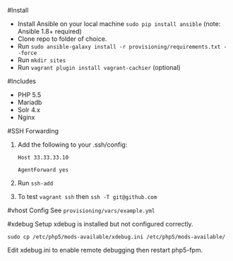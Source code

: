 #Install

- Install Ansible on your local machine `sudo pip install ansible` (note: Ansible 1.8+ required)
- Clone repo to folder of choice.
- Run `sudo ansible-galaxy install -r provisioning/requirements.txt --force`
- Run `mkdir sites`
- Run `vagrant plugin install vagrant-cachier` (optional)

#Includes
- PHP 5.5
- Mariadb
- Solr 4.x
- Nginx

#SSH Forwarding

1. Add the following to your .ssh/config:

    `Host 33.33.33.10`

    `AgentForward yes`

2. Run `ssh-add`
3. To test `vagrant ssh` then `ssh -T git@github.com`

#vhost Config
See `provisioning/vars/example.yml`

#xdebug Setup
xdebug is installed but not configured correctly.

`sudo cp /etc/php5/mods-available/xdebug.ini /etc/php5/mods-available/`

Edit xdebug.ini to enable remote debugging then restart php5-fpm.
